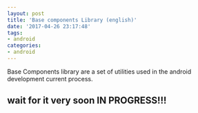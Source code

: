 ```yaml
---
layout: post
title: 'Base components Library (english)'
date: '2017-04-26 23:17:48'
tags:
- android
categories:
- android
---
```


Base Components library are a set of utilities used in the android development current process.

## wait for it very soon IN PROGRESS!!!
